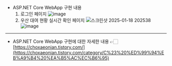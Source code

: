 - ASP.NET Core WebApp 구현 내용
  1. 로그인 페이지
   ![image](https://github.com/user-attachments/assets/d5cf0813-a06f-45f7-80cc-9883f4837492)
  2. 우산 대여 현황 실시간 확인 페이지
    ![스크린샷 2025-01-18 202538](https://github.com/user-attachments/assets/229143f1-af71-4d98-8561-b19bc1e3c697)
    ![image](https://github.com/user-attachments/assets/f6f54a47-ca96-40b9-a66b-422bc76baba7)

---

- ASP.NET Core WebApp 구현에 대한 자세한 내용
  👉🏻[https://choxaeonian.tistory.com/](https://choxaeonian.tistory.com/category/C%23%20%ED%99%94%EB%A9%B4%20%EA%B5%AC%EC%B6%95)
